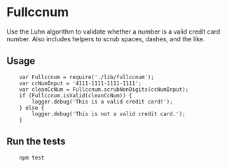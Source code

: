 Fullccnum
=========

Use the Luhn algorithm to validate whether a number is a valid credit card number. Also includes helpers to scrub spaces, dashes, and the like.

## Usage

		var Fullccnum = require('./lib/fullccnum');
		var ccNumInput = '4111-1111-1111-1111';
		var cleanCcNum = Fullccnum.scrubNonDigits(ccNumInput);
		if (Fullccnum.isValid(cleanCcNum)) {
			logger.debug('This is a valid credit card!');
		} else {
			logger.debug('This is not a valid credit card.');
		}

## Run the tests

		npm test

